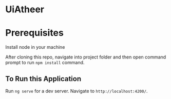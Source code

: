 # UiAtheer

# Prerequisites

Install node in your machine

After cloning this repo, navigate into project folder and then open command prompt to run `npm install` command.

## To Run this Application

Run `ng serve` for a dev server. Navigate to `http://localhost:4200/`.
